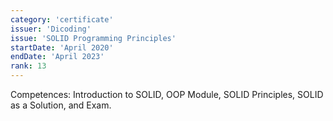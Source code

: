 ```yaml
---
category: 'certificate'
issuer: 'Dicoding'
issue: 'SOLID Programming Principles'
startDate: 'April 2020'
endDate: 'April 2023'
rank: 13
---
```


Competences: Introduction to SOLID, OOP Module, SOLID Principles, SOLID as a Solution, and Exam.
